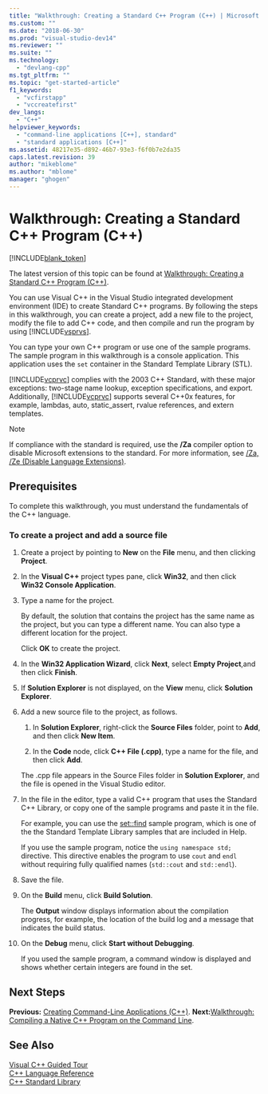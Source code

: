 ```yaml
---
title: "Walkthrough: Creating a Standard C++ Program (C++) | Microsoft Docs"
ms.custom: ""
ms.date: "2018-06-30"
ms.prod: "visual-studio-dev14"
ms.reviewer: ""
ms.suite: ""
ms.technology: 
  - "devlang-cpp"
ms.tgt_pltfrm: ""
ms.topic: "get-started-article"
f1_keywords: 
  - "vcfirstapp"
  - "vccreatefirst"
dev_langs: 
  - "C++"
helpviewer_keywords: 
  - "command-line applications [C++], standard"
  - "standard applications [C++]"
ms.assetid: 48217e35-d892-46b7-93e3-f6f0b7e2da35
caps.latest.revision: 39
author: "mikeblome"
ms.author: "mblome"
manager: "ghogen"
---
```

# Walkthrough: Creating a Standard C++ Program (C++)
[!INCLUDE[blank_token](../includes/blank-token.md)]

The latest version of this topic can be found at [Walkthrough: Creating a Standard C++ Program (C++)](https://docs.microsoft.com/cpp/windows/walkthrough-creating-a-standard-cpp-program-cpp).  
  
  
You can use Visual C++ in the Visual Studio integrated development environment (IDE) to create Standard C++ programs. By following the steps in this walkthrough, you can create a project, add a new file to the project, modify the file to add C++ code, and then compile and run the program by using [!INCLUDE[vsprvs](../includes/vsprvs-md.md)].  
  
 You can type your own C++ program or use one of the sample programs. The sample program in this walkthrough is a console application. This application uses the `set` container in the Standard Template Library (STL).  
  
 [!INCLUDE[vcprvc](../includes/vcprvc-md.md)] complies with the 2003 C++ Standard, with these major exceptions: two-stage name lookup, exception specifications, and export. Additionally, [!INCLUDE[vcprvc](../includes/vcprvc-md.md)] supports several C++0x features, for example, lambdas, auto, static_assert, rvalue references, and extern templates.  
  
> [!NOTE]
>  If compliance with the standard is required, use the **/Za** compiler option to disable Microsoft extensions to the standard. For more information, see [/Za, /Ze (Disable Language Extensions)](../build/reference/za-ze-disable-language-extensions.md).  
  
## Prerequisites  
 To complete this walkthrough, you must understand the fundamentals of the C++ language.  
  
### To create a project and add a source file  
  
1.  Create a project by pointing to **New** on the **File** menu, and then clicking **Project**.  
  
2.  In the **Visual C++** project types pane, click **Win32**, and then click **Win32 Console Application**.  
  
3.  Type a name for the project.  
  
     By default, the solution that contains the project has the same name as the project, but you can type a different name. You can also type a different location for the project.  
  
     Click **OK** to create the project.  
  
4.  In the **Win32 Application Wizard**, click **Next**, select **Empty Project**,and then click **Finish**.  
  
5.  If **Solution Explorer** is not displayed, on the **View** menu, click **Solution Explorer**.  
  
6.  Add a new source file to the project, as follows.  
  
    1.  In **Solution Explorer**, right-click the **Source Files** folder, point to **Add**, and then click **New Item**.  
  
    2.  In the **Code** node, click **C++ File (.cpp)**, type a name for the file, and then click **Add**.  
  
     The .cpp file appears in the Source Files folder in **Solution Explorer**, and the file is opened in the Visual Studio editor.  
  
7.  In the file in the editor, type a valid C++ program that uses the Standard C++ Library, or copy one of the sample programs and paste it in the file.  
  
     For example, you can use the [set::find](../misc/set-find-stl-samples.md) sample program, which is one of the the Standard Template Library samples that are included in Help.  
  
     If you use the sample program, notice the `using namespace std;` directive. This directive enables the program to use `cout` and `endl` without requiring fully qualified names (`std::cout` and `std::endl`).  
  
8.  Save the file.  
  
9. On the **Build** menu, click **Build Solution**.  
  
     The **Output** window displays information about the compilation progress, for example, the location of the build log and a message that indicates the build status.  
  
10. On the **Debug** menu, click **Start without Debugging**.  
  
     If you used the sample program, a command window is displayed and shows whether certain integers are found in the set.  
  
## Next Steps  
 **Previous:** [Creating Command-Line Applications (C++)](http://msdn.microsoft.com/en-us/2505d9ed-aca4-426a-9071-078a2d707254). **Next:**[Walkthrough: Compiling a Native C++ Program on the Command Line](../build/walkthrough-compiling-a-native-cpp-program-on-the-command-line.md).  
  
## See Also  
 [Visual C++ Guided Tour](http://msdn.microsoft.com/en-us/499cb66f-7df1-45d6-8b6b-33d94fd1f17c)   
 [C++ Language Reference](../cpp/cpp-language-reference.md)   
 [C++ Standard Library](../standard-library/cpp-standard-library-reference.md)

